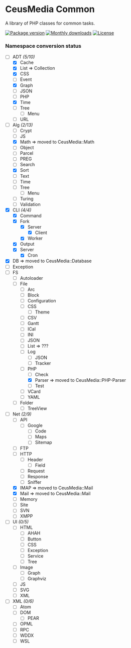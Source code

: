 # CeusMedia Common

A library of PHP classes for common tasks.

[![Package version](http://img.shields.io/packagist/v/ceus-media/common.svg?style=flat-square)](https://packagist.org/packages/ceus-media/common)
[![Monthly downloads](http://img.shields.io/packagist/dt/ceus-media/common.svg?style=flat-square)](https://packagist.org/packages/ceus-media/common)
[![License](https://img.shields.io/packagist/l/ceus-media/common.svg?style=flat-square)](https://packagist.org/packages/ceus-media/common)



### Namespace conversion status

- [ ] ADT *(5/10)*
	- [x] Cache
	- [x] List => Collection
	- [x] CSS
	- [ ] Event
	- [x] Graph
	- [ ] JSON
	- [ ] PHP
	- [x] Time
	- [ ] Tree
		- [ ] Menu
	- [ ] URL
- [ ] Alg *(2/13)*
	- [ ] Crypt
	- [ ] JS
	- [x] Math => moved to CeusMedia::Math
	- [ ] Object
	- [ ] Parcel
	- [ ] PREG
	- [ ] Search
	- [x] Sort
	- [ ] Text
	- [ ] Time
	- [ ] Tree
		- [ ] Menu
	- [ ] Turing
	- [ ] Validation
- [x] CLI  *(4/4)*
	- [x] Command
	- [x] Fork
		- [x] Server
			- [x] Client
		- [x] Worker
	- [x] Output
	- [x] Server
		- [x] Cron
- [x] DB => moved to CeusMedia::Database
- [ ] Exception
- [ ] FS
	- [ ] Autoloader
	- [ ] File
		- [ ] Arc
		- [ ] Block
		- [ ] Configuration
		- [ ] CSS
			- [ ] Theme
		- [ ] CSV
		- [ ] Gantt
		- [ ] ICal
		- [ ] INI
		- [ ] JSON
		- [ ] List => ???
		- [ ] Log
			- [ ] JSON
			- [ ] Tracker
		- [ ] PHP
			- [ ] Check
			- [x] Parser => moved to CeusMedia::PHP-Parser
			- [ ] Test
		- [ ] VCard
		- [ ] YAML
	- [ ] Folder
		- [ ] TreeView
- [ ] Net *(2/9)*
	- [ ] API
		- [ ] Google
			- [ ] Code
			- [ ] Maps
			- [ ] Sitemap
	- [ ] FTP
	- [ ] HTTP
		- [ ] Header
			- [ ] Field
		- [ ] Request
		- [ ] Response
		- [ ] Sniffer
	- [x] IMAP => moved to CeusMedia::Mail
	- [x] Mail => moved to CeusMedia::Mail
	- [ ] Memory
	- [ ] Site
	- [ ] SVN
	- [ ] XMPP
- [ ] UI *(0/5)*
	- [ ] HTML
		- [ ] AHAH
		- [ ] Button
		- [ ] CSS
		- [ ] Exception
		- [ ] Service
		- [ ] Tree
	- [ ] Image
		- [ ] Graph
		- [ ] Graphviz
	- [ ] JS
	- [ ] SVG
	- [ ] XML
- [ ] XML *(0/6)*
	- [ ] Atom
	- [ ] DOM
		- [ ] PEAR
	- [ ] OPML
	- [ ] RPC
	- [ ] WDDX
	- [ ] WSL
